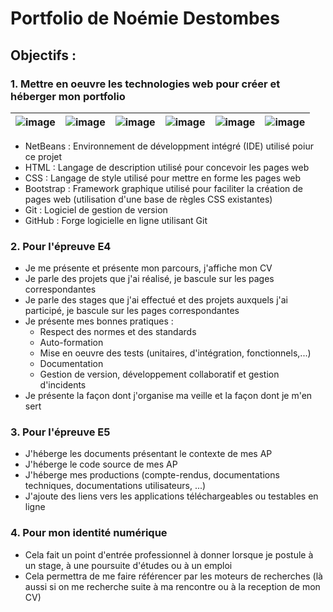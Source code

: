 # Portfolio de Noémie Destombes

## Objectifs :

### 1. Mettre en oeuvre les technologies web pour créer et héberger mon portfolio
|![image](https://github.com/LilyLaMerveilleuse/Lily.github.io/assets/154447041/4b0bf435-d784-4c11-a364-32116305bc87)|![image](https://github.com/LilyLaMerveilleuse/Lily.github.io/assets/154447041/2ed2bff6-a81d-4d68-89a7-1aa92b2822df)|![image](https://github.com/LilyLaMerveilleuse/Lily.github.io/assets/154447041/088f6f8a-c4ca-4bb4-b361-860688769cac)|![image](https://github.com/LilyLaMerveilleuse/Lily.github.io/assets/154447041/aa80f0a8-445e-4426-8832-35ef695ccc62)|![image](https://github.com/LilyLaMerveilleuse/Lily.github.io/assets/154447041/d33b210a-9361-4885-ab3e-1d180a67767a)|![image](https://github.com/LilyLaMerveilleuse/Lily.github.io/assets/154447041/717c7346-37fc-4f41-85d6-fa0d72ae107f)|
| ----------- | ----------- | ----------- | ----------- | ----------- | ----------- |


   - NetBeans : Environnement de développment intégré (IDE) utilisé poiur ce projet
   - HTML : Langage de description utilisé pour concevoir les pages web
   - CSS : Langage de style utilisé pour mettre en forme les pages web
   - Bootstrap : Framework graphique utilisé pour faciliter la création de pages web (utilisation d'une base de règles CSS existantes)
   - Git : Logiciel de gestion de version
   - GitHub : Forge logicielle en ligne utilisant Git
  
  
### 2. Pour l'épreuve E4
   - Je me présente et présente mon parcours, j'affiche mon CV
   - Je parle des projets que j'ai réalisé, je bascule sur les pages correspondantes
   - Je parle des stages que j'ai effectué et des projets auxquels j'ai participé, je bascule sur les pages correspondantes
   - Je présente mes bonnes pratiques :
     - Respect des normes et des standards
     - Auto-formation
     - Mise en oeuvre des tests (unitaires, d'intégration, fonctionnels,...)
     - Documentation
     - Gestion de version, développement collaboratif et gestion d'incidents
   - Je présente la façon dont j'organise ma veille et la façon dont je m'en sert

### 3. Pour l'épreuve E5
  - J'héberge les documents présentant le contexte de mes AP
  - J'héberge le code source de mes AP
  - J'héberge mes productions (compte-rendus, documentations techniques, documentations utilisateurs, ...)
  - J'ajoute des liens vers les applications téléchargeables ou testables en ligne

### 4. Pour mon identité numérique
  - Cela fait un point d'entrée professionnel à donner lorsque je postule à un stage, à une poursuite d'études ou à un emploi
  - Cela permettra de me faire référencer par les moteurs de recherches (là aussi si on me recherche suite à ma rencontre ou à la reception de mon CV)  
